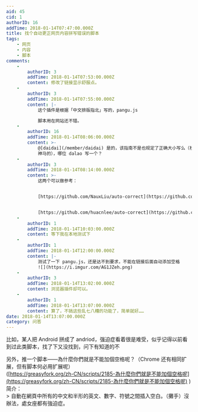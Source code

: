 ```yaml
---
aid: 45
cid: 1
authorID: 16
addTime: 2018-01-14T07:47:00.000Z
title: 找个自动更正网页内容拼写错误的脚本
tags:
    - 网页
    - 内容
    - 脚本
comments:
    -
        authorID: 3
        addTime: 2018-01-14T07:53:00.000Z
        content: 修改了链接显示舒服点。
    -
        authorID: 3
        addTime: 2018-01-14T07:55:00.000Z
        content: |-
            这个插件是根据「中文排版指北」写的，pangu.js

            脚本用在网站还不错。
    -
        authorID: 16
        addTime: 2018-01-14T08:06:00.000Z
        content: >-
            @[daidai](/member/daidai) 是的，该指南不是也规定了正确大小写么（杜绝 apple pAY、win xp
            神马的），哪位 dalao 写一个？
    -
        authorID: 3
        addTime: 2018-01-14T08:14:00.000Z
        content: >-
            这两个可以做参考：


            [https://github.com/NauxLiu/auto-correct](https://github.com/NauxLiu/auto-correct)


            [https://github.com/huacnlee/auto-correct](https://github.com/huacnlee/auto-correct)
    -
        authorID: 1
        addTime: 2018-01-14T10:03:00.000Z
        content: 等下我在本地测试下
    -
        authorID: 1
        addTime: 2018-01-14T12:00:00.000Z
        content: |-
            测试了一下 pangu.js，还是达不到要求，不能在链接后面自动添加空格  
            ![](https://i.imgur.com/AG1JZeh.png)
    -
        authorID: 3
        addTime: 2018-01-14T13:02:00.000Z
        content: 浏览器插件却可以。
    -
        authorID: 1
        addTime: 2018-01-14T13:07:00.000Z
        content: 算了，不搞这些乱七八糟的功能了，简单就好……
date: 2018-01-14T13:07:00.000Z
category: 问答
---
```


比如，某人把 Android 拼成了 andriod，强迫症看着很是难受，似乎记得以前看到过此类脚本，找了下又没找到，问下有知道的不

另外，推一个脚本——為什麼你們就是不能加個空格呢？（Chrome 还有相同扩展，但有脚本何必用扩展呢）  
([https://greasyfork.org/zh-CN/scripts/2185-為什麼你們就是不能加個空格呢](https://greasyfork.org/zh-CN/scripts/2185-為什麼你們就是不能加個空格呢) )  
简介：  
\> 自動在網頁中所有的中文和半形的英文、數字、符號之間插入空白。（攤手）沒辦法，處女座都有強迫症。
